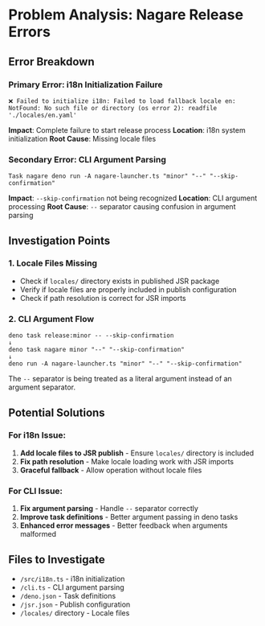 # Problem Analysis: Nagare Release Errors

## Error Breakdown

### Primary Error: i18n Initialization Failure

```
❌ Failed to initialize i18n: Failed to load fallback locale en: NotFound: No such file or directory (os error 2): readfile './locales/en.yaml'
```

**Impact**: Complete failure to start release process **Location**: i18n system initialization
**Root Cause**: Missing locale files

### Secondary Error: CLI Argument Parsing

```
Task nagare deno run -A nagare-launcher.ts "minor" "--" "--skip-confirmation"
```

**Impact**: `--skip-confirmation` not being recognized **Location**: CLI argument processing **Root
Cause**: `--` separator causing confusion in argument parsing

## Investigation Points

### 1. Locale Files Missing

- Check if `locales/` directory exists in published JSR package
- Verify if locale files are properly included in publish configuration
- Check if path resolution is correct for JSR imports

### 2. CLI Argument Flow

```
deno task release:minor -- --skip-confirmation
↓
deno task nagare minor "--" "--skip-confirmation"
↓ 
deno run -A nagare-launcher.ts "minor" "--" "--skip-confirmation"
```

The `--` separator is being treated as a literal argument instead of an argument separator.

## Potential Solutions

### For i18n Issue:

1. **Add locale files to JSR publish** - Ensure `locales/` directory is included
2. **Fix path resolution** - Make locale loading work with JSR imports
3. **Graceful fallback** - Allow operation without locale files

### For CLI Issue:

1. **Fix argument parsing** - Handle `--` separator correctly
2. **Improve task definitions** - Better argument passing in deno tasks
3. **Enhanced error messages** - Better feedback when arguments malformed

## Files to Investigate

- `/src/i18n.ts` - i18n initialization
- `/cli.ts` - CLI argument parsing
- `/deno.json` - Task definitions
- `/jsr.json` - Publish configuration
- `/locales/` directory - Locale files
